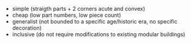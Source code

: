 


* simple (straigth parts + 2 corners acute and convex)
* cheap (low part numbers, low piece count)
* generalist (not bounded to a specific age/historic era, no specific decoration)
* inclusive (do not require modifications to existing modular buildings)
